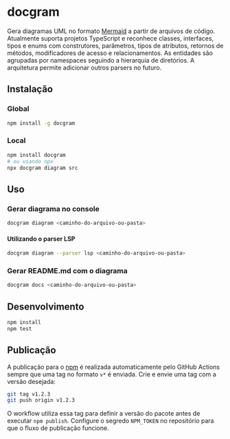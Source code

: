 # docgram

Gera diagramas UML no formato [Mermaid](https://mermaid.js.org/) a partir de arquivos de código. Atualmente suporta projetos TypeScript e reconhece classes, interfaces, tipos e enums com construtores, parâmetros, tipos de atributos, retornos de métodos, modificadores de acesso e relacionamentos. As entidades são agrupadas por namespaces seguindo a hierarquia de diretórios. A arquitetura permite adicionar outros parsers no futuro.

## Instalação

### Global

```bash
npm install -g docgram
```

### Local

```bash
npm install docgram
# ou usando npx
npx docgram diagram src
```

## Uso

### Gerar diagrama no console

```bash
docgram diagram <caminho-do-arquivo-ou-pasta>
```

#### Utilizando o parser LSP

```bash
docgram diagram --parser lsp <caminho-do-arquivo-ou-pasta>
```

### Gerar README.md com o diagrama

```bash
docgram docs <caminho-do-arquivo-ou-pasta>
```

## Desenvolvimento

```bash
npm install
npm test
```

## Publicação

A publicação para o [npm](https://www.npmjs.com/) é realizada automaticamente pelo GitHub Actions sempre que uma tag no formato `v*` é enviada. Crie e envie uma tag com a versão desejada:

```bash
git tag v1.2.3
git push origin v1.2.3
```

O workflow utiliza essa tag para definir a versão do pacote antes de executar `npm publish`. Configure o segredo `NPM_TOKEN` no repositório para que o fluxo de publicação funcione.
